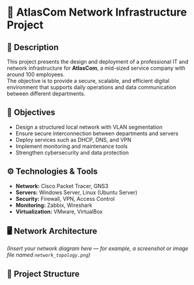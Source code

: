 # 🏢 AtlasCom Network Infrastructure Project

## 📘 Description
This project presents the design and deployment of a professional IT and network infrastructure for **AtlasCom**, a mid-sized service company with around 100 employees.  
The objective is to provide a secure, scalable, and efficient digital environment that supports daily operations and data communication between different departments.

## 🧩 Objectives
- Design a structured local network with VLAN segmentation  
- Ensure secure interconnection between departments and servers  
- Deploy services such as DHCP, DNS, and VPN  
- Implement monitoring and maintenance tools  
- Strengthen cybersecurity and data protection  

## ⚙️ Technologies & Tools
- **Network:** Cisco Packet Tracer, GNS3  
- **Servers:** Windows Server, Linux (Ubuntu Server)  
- **Security:** Firewall, VPN, Access Control  
- **Monitoring:** Zabbix, Wireshark  
- **Virtualization:** VMware, VirtualBox  

## 🖥️ Network Architecture
*(Insert your network diagram here — for example, a screenshot or image file named `network_topology.png`)*

## 📂 Project Structure
